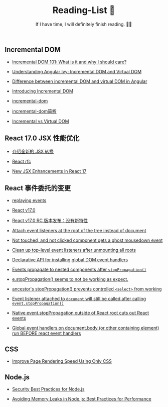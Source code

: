 <h1 align="center">Reading-List 🚁</h1>

<p align="center">If I have time, I will definitely finish reading. 🐱‍👓</p>

<br />



## Incremental DOM

- [Incremental DOM 101: What is it and why I should care?](https://auth0.com/blog/incremental-dom/)

- [Understanding Angular Ivy: Incremental DOM and Virtual DOM](https://blog.nrwl.io/understanding-angular-ivy-incremental-dom-and-virtual-dom-243be844bf36)

- [Difference between incremental DOM and virtual DOM in Angular](https://stackoverflow.com/questions/59353089/difference-between-incremental-dom-and-virtual-dom-in-angular)

- [Introducing Incremental DOM](https://medium.com/google-developers/introducing-incremental-dom-e98f79ce2c5f)

- [incremental-dom](http://google.github.io/incremental-dom/#dom-element-updates--reuse)

- [incremental-dom简析](https://yrq110.me/post/front-end/brief-of-incremental-dom/)

- [Incremental vs Virtual DOM](https://blog.bitsrc.io/incremental-vs-virtual-dom-eb7157e43dca)


## React 17.0 JSX 性能优化

- [介绍全新的 JSX 转换](https://zh-hans.reactjs.org/blog/2020/09/22/introducing-the-new-jsx-transform.html)

- [React rfc](https://github.com/reactjs/rfcs/blob/createlement-rfc/text/0000-create-element-changes.md#motivation)

- [New JSX Enhancements in React 17](https://blog.bitsrc.io/new-jsx-enhancements-in-react-17-e5f64acbea89)


## React 事件委托的变更

- [replaying events](https://twitter.com/dan_abramov/status/1200118229697486849)

- [React v17.0](https://zh-hans.reactjs.org/blog/2020/10/20/react-v17.html)

- [React v17.0 RC 版本发布：没有新特性](https://zh-hans.reactjs.org/blog/2020/08/10/react-v17-rc.html)

- [Attach event listeners at the root of the tree instead of document](https://github.com/facebook/react/pull/8117)

- [Not touched, and not clicked component gets a ghost mousedown event](https://github.com/facebook/react/issues/11530)

- [Clean up top-level event listeners after unmounting all roots](https://github.com/facebook/react/issues/7128)

- [Declarative API for installing global DOM event handlers](https://github.com/facebook/react/issues/285)

- [Events propagate to nested components after `stopPropagation()`](https://github.com/facebook/react/issues/1691)

- [e.stopPropagation() seems to not be working as expect.](https://github.com/facebook/react/issues/4335)

- [ancestor's stopPropagation() prevents controlled `<select>` from working](https://github.com/facebook/react/issues/13451)

- [Event listener attached to `document` will still be called after calling `event.stopPropagation()`](https://github.com/facebook/react/issues/12518)

- [Native event.stopPropagation outside of React root cuts out React events](https://github.com/facebook/react/issues/8693)

- [Global event handlers on document.body (or other containing element) run BEFORE react event handlers](https://github.com/facebook/react/issues/7094)

## CSS

- [Improve Page Rendering Speed Using Only CSS](https://blog.bitsrc.io/improve-page-rendering-speed-using-only-css-a61667a16b2)

## Node.js

- [Security Best Practices for Node.js](https://blog.appsignal.com/2020/08/12/security-best-practices-for-nodejs.html)

- [Avoiding Memory Leaks in Node.js: Best Practices for Performance](https://blog.appsignal.com/2020/05/06/avoiding-memory-leaks-in-nodejs-best-practices-for-performance.html)
